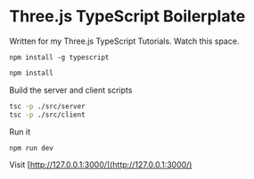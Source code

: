 # Three.js TypeScript Boilerplate

Written for my Three.js TypeScript Tutorials. Watch this space.

```
npm install -g typescript
```

```bash
npm install
```

Build the server and client scripts
```bash
tsc -p ./src/server
tsc -p ./src/client
```

Run it
```bash
npm run dev
```

Visit
[http://127.0.0.1:3000/](http://127.0.0.1:3000/)
